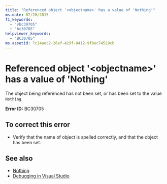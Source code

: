```yaml
---
title: "Referenced object '<objectname>' has a value of 'Nothing'"
ms.date: 07/20/2015
f1_keywords: 
  - "vbc30705"
  - "bc30705"
helpviewer_keywords: 
  - "BC30705"
ms.assetid: 7c14aec2-26ef-429f-8412-9f9ec74529cb
---
```

# Referenced object '\<objectname>' has a value of 'Nothing'
The object being referenced has not been set, or has been set to the value `Nothing`.  
  
 **Error ID:** BC30705  
  
## To correct this error  
  
-   Verify that the name of object is spelled correctly, and that the object has been set.  
  
## See also
- [Nothing](../../visual-basic/language-reference/nothing.md)
- [Debugging in Visual Studio](/visualstudio/debugger/debugging-in-visual-studio)
